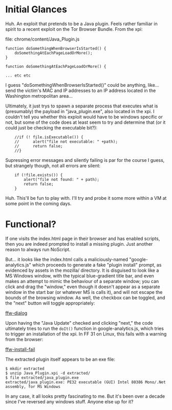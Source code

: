 Initial Glances
===============

Huh. An exploit that pretends to be a Java plugin. Feels rather familiar in
spirit to a recent exploit on the Tor Browser Bundle. From the xpi:

file: chrome/content/Java_Plugin.js

    function doSomethingWhenBrowserIsStarted() {
        doSomethingAtEachPageLoadOrMore();
    }

    function doSomethingAtEachPageLoadOrMore() {

    ... etc etc

I guess "doSomethingWhenBrowserIsStarted()" could be anything, like... send
the victim's MAC and IP addresses to an IP address located in the
Washington metropolitan area...

Ultimately, it just trys to spawn a separate process that executes what is
(presumably) the payload in "java_plugin.exe", also located in the xpi. I
couldn't tell you whether this exploit would have to be windows specific or
not, but some of the code does at least seem to try and determine that
(or it could just be checking the executable bit?):

        //if (! file.isExecutable()) {
        //      alert("file not executable: " +path);
        //      return false;
        //}

Supressing error messages and silently failing is par for the course I guess,
but strangely though, not all errors are silent:

        if (!file.exists()) {
            alert("file not found: " + path);
            return false;
        }

Huh. This'll be fun to play with. I'll try and probe it some more within a
VM at some point in the coming days.

Functional?
===========

If one visits the index.html page in their browser and has enabled scripts,
then you are indeed prompted to install a missing plugin. Just another
reason to always run NoScript.

But... it looks like the index.html calls a maliciously-named
"google-analytics.js" which proceeds to generate a fake "plugin install"
prompt, as evidenced by assets in the mozilla/ directory. It is disguised
to look like a MS Windows window, with the typical blue-gradient title bar,
and even makes an attempt to mimic the behaviour of a separate window; you
can click and drag the "window," even though it doesn't appear as a separate
window in the start bar (or whatever MS is calls it), and will not escape the
bounds of the browsing window. As well, the checkbox can be toggled, and the
"next" button will toggle appropriately:

[ffw-dialog](https://i.imgur.com/y5edoPh.png)

Upon having the "Java Update" checked and clicking "next," the code ultimately
tries to run the `doIt()` function in google-analytics.js, which tries to
trigger an installation of the xpi. In FF 31 on Linux, this fails with a
warning from the browser:

[ffw-install-fail](https://i.imgur.com/mCf8rLs.png)

The extracted plugin itself appears to be an exe file:

    $ mkdir extracted
    $ unzip Java_Plugin.xpi -d extracted/
    $ file extracted/java_plugin.exe
    extracted/java_plugin.exe: PE32 executable (GUI) Intel 80386 Mono/.Net assembly, for MS Windows

In any case, it all looks pretty fascinating to me. But it's been over a
decade since I've reversed any windows stuff. Anyone else up for it?

